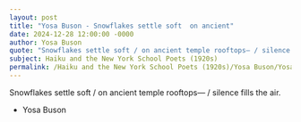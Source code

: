```yaml
---
layout: post
title: "Yosa Buson - Snowflakes settle soft  on ancient"
date: 2024-12-28 12:00:00 -0000
author: Yosa Buson
quote: "Snowflakes settle soft / on ancient temple rooftops— / silence fills the air."
subject: Haiku and the New York School Poets (1920s)
permalink: /Haiku and the New York School Poets (1920s)/Yosa Buson/Yosa Buson - Snowflakes settle soft  on ancient
---
```


Snowflakes settle soft / on ancient temple rooftops— / silence fills the air.

- Yosa Buson
